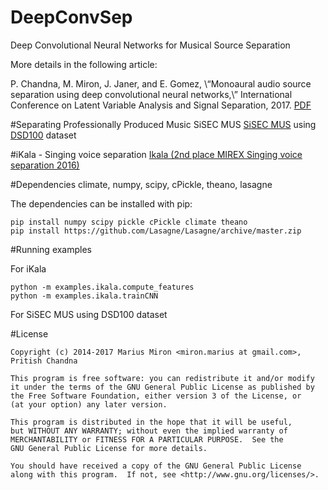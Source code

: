 # DeepConvSep
Deep Convolutional Neural Networks for Musical Source Separation 

More details in the following article:

P. Chandna, M. Miron, J. Janer, and E. Gomez,
\“Monoaural audio source separation using deep convolutional neural networks,\” 
International Conference on Latent Variable Analysis and Signal Separation, 2017.
<a href="http://mtg.upf.edu/node/3680">PDF</a>

#Separating Professionally Produced Music
SiSEC MUS <a href="http://www.sisec17.audiolabs-erlangen.de">SiSEC MUS</a> using <a href="https://sisec.inria.fr/home/2016-professionally-produced-music-recordings/">DSD100</a> dataset

#iKala - Singing voice separation
<a href="http://www.music-ir.org/mirex/wiki/2016:Singing_Voice_Separation_Results">Ikala (2nd place MIREX Singing voice separation 2016) </a>


#Dependencies
climate, numpy, scipy, cPickle, theano, lasagne

The dependencies can be installed with pip:

    pip install numpy scipy pickle cPickle climate theano 
    pip install https://github.com/Lasagne/Lasagne/archive/master.zip

#Running examples

For iKala

    python -m examples.ikala.compute_features
    python -m examples.ikala.trainCNN

For SiSEC MUS using DSD100 dataset

#License

    Copyright (c) 2014-2017 Marius Miron <miron.marius at gmail.com>, Pritish Chandna 

    This program is free software: you can redistribute it and/or modify
    it under the terms of the GNU General Public License as published by
    the Free Software Foundation, either version 3 of the License, or
    (at your option) any later version.

    This program is distributed in the hope that it will be useful,
    but WITHOUT ANY WARRANTY; without even the implied warranty of
    MERCHANTABILITY or FITNESS FOR A PARTICULAR PURPOSE.  See the
    GNU General Public License for more details.

    You should have received a copy of the GNU General Public License
    along with this program.  If not, see <http://www.gnu.org/licenses/>.